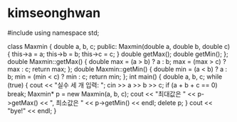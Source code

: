 # kimseonghwan

#include <iostream>
using namespace std;

class Maxmin {
    double a, b, c;
public:
    Maxmin(double a, double b, double c) {
        this->a = a;
        this->b = b;
        this->c = c;
    }
    double getMax();
    double getMin();
};
double Maxmin::getMax() {
    double max = (a > b) ? a : b;
    max = (max > c) ? max : c;
    return max;
};
double Maxmin::getMin() {
    double min = (a < b) ? a : b;
    min = (min < c) ? min : c;
    return min;
};
int main() {
    double a, b, c;
    while (true) {
        cout << "실수 세 개 입력: ";
        cin >> a >> b >> c;
        if (a + b + c == 0) break;
        Maxmin* p = new Maxmin(a, b, c);
        cout << "최대값은 " << p->getMax() << ", 최소값은 " << p->getMin() << endl;
        delete p;
    }
    cout << "bye!" << endl;
}
